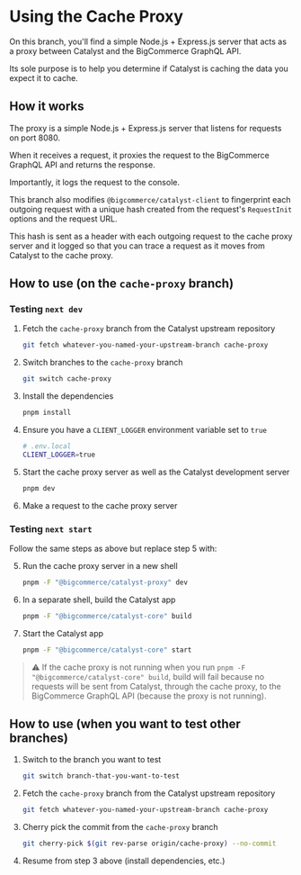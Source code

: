 # Using the Cache Proxy

On this branch, you'll find a simple Node.js + Express.js server that acts as a proxy between Catalyst and the BigCommerce GraphQL API.

Its sole purpose is to help you determine if Catalyst is caching the data you expect it to cache.

## How it works

The proxy is a simple Node.js + Express.js server that listens for requests on port 8080.

When it receives a request, it proxies the request to the BigCommerce GraphQL API and returns the response.

Importantly, it logs the request to the console.

This branch also modifies `@bigcommerce/catalyst-client` to fingerprint each outgoing request with a unique hash created from the request's `RequestInit` options and the request URL.

This hash is sent as a header with each outgoing request to the cache proxy server and it logged so that you can trace a request as it moves from Catalyst to the cache proxy.

## How to use (on the `cache-proxy` branch)

### Testing `next dev`

1. Fetch the `cache-proxy` branch from the Catalyst upstream repository

   ```bash
   git fetch whatever-you-named-your-upstream-branch cache-proxy
   ```

2. Switch branches to the `cache-proxy` branch

   ```bash
   git switch cache-proxy
   ```

3. Install the dependencies

   ```bash
   pnpm install
   ```

4. Ensure you have a `CLIENT_LOGGER` environment variable set to `true`

   ```bash
   # .env.local
   CLIENT_LOGGER=true
   ```

5. Start the cache proxy server as well as the Catalyst development server

   ```bash
   pnpm dev
   ```

6. Make a request to the cache proxy server

### Testing `next start`

Follow the same steps as above but replace step 5 with:

5. Run the cache proxy server in a new shell

   ```bash
   pnpm -F "@bigcommerce/catalyst-proxy" dev
   ```

6. In a separate shell, build the Catalyst app

   ```bash
   pnpm -F "@bigcommerce/catalyst-core" build
   ```

7. Start the Catalyst app

   ```bash
   pnpm -F "@bigcommerce/catalyst-core" start
   ```

> ⚠️ If the cache proxy is not running when you run `pnpm -F "@bigcommerce/catalyst-core" build`, build will fail because no requests will be sent from Catalyst, through the cache proxy, to the BigCommerce GraphQL API (because the proxy is not running).

## How to use (when you want to test other branches)

1. Switch to the branch you want to test

   ```bash
   git switch branch-that-you-want-to-test
   ```

2. Fetch the `cache-proxy` branch from the Catalyst upstream repository

   ```bash
   git fetch whatever-you-named-your-upstream-branch cache-proxy
   ```

3. Cherry pick the commit from the `cache-proxy` branch

   ```bash
   git cherry-pick $(git rev-parse origin/cache-proxy) --no-commit
   ```

4. Resume from step 3 above (install dependencies, etc.)
